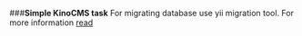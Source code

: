 ###**Simple KinoCMS task**
For migrating database use yii migration tool.
For more information [read](http://www.yiiframework.com/doc-2.0/guide-db-migrations.html) 